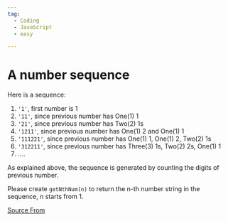 ```yaml
---
tag:
  - Coding
  - JavaScript
  - easy

---
```

  
# A number sequence 

Here is a sequence:

1.  `'1'`, first number is 1
2.  `'11'`, since previous number has One(1) 1
3.  `'21'`, since previous number has Two(2) 1s
4.  `'1211'`, since previous number has One(1) 2 and One(1) 1
5.  `'111221'`, since previous number has One(1) 1, One(1) 2, Two(2) 1s
6.  `'312211'`, since previous number has Three(3) 1s, Two(2) 2s, One(1) 1
7.  ....

As explained above, the sequence is generated by counting the digits of previous number.

Please create `getNthNum(n)` to return the n-th number string in the sequence, n starts from 1.


[Source From](https://bigfrontend.dev/problem/A-number-sequence)

  